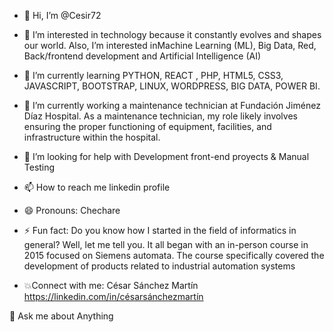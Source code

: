 - 👋 Hi, I’m @Cesir72
  
- 👀 I’m interested in technology because it constantly evolves and shapes our world. Also, I’m interested inMachine Learning (ML), Big Data, Red, Back/frontend development and Artificial Intelligence (AI)

- 🌱 I’m currently learning PYTHON, REACT , PHP,  HTML5, CSS3, JAVASCRIPT, BOOTSTRAP, LINUX, WORDPRESS, BIG DATA, POWER BI.

- 🔭 I’m currently working a maintenance technician at Fundación Jiménez Díaz Hospital. As a maintenance technician, my role likely involves ensuring the proper functioning of equipment, facilities, and infrastructure within the hospital.

-  🤝 I’m looking for help with Development front-end proyects & Manual Testing

-  📫 How to reach me linkedin profile
   
- 😄 Pronouns: Chechare
  
- ⚡ Fun fact: Do you know how I started in the field of informatics in general? Well, let me tell you. It all began with an in-person course in 2015 focused on Siemens automata. The course specifically covered the development of products related to industrial automation systems

- 💥Connect with me: César Sánchez Martín https://linkedin.com/in/césarsánchezmartín
  
💬 Ask me about Anything

<!---
Cesir72/Cesir72 is a ✨ special ✨ repository because its `README.md` (this file) appears on your GitHub profile.
You can click the Preview link to take a look at your changes.
--->
